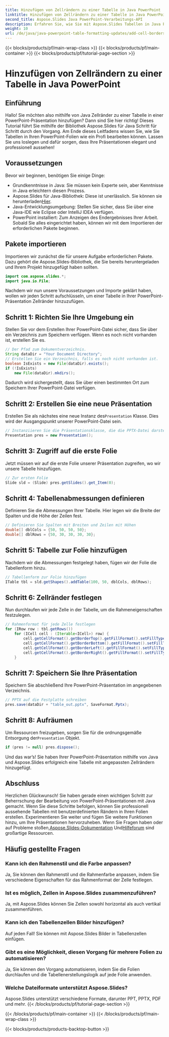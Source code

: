 ```yaml
---
title: Hinzufügen von Zellrändern zu einer Tabelle in Java PowerPoint
linktitle: Hinzufügen von Zellrändern zu einer Tabelle in Java PowerPoint
second_title: Aspose.Slides Java PowerPoint-Verarbeitungs-API
description: Erfahren Sie, wie Sie mit Aspose.Slides Tabellen in Java PowerPoint-Präsentationen Zellränder hinzufügen. Mit dieser Schritt-für-Schritt-Anleitung können Sie Ihre Folien ganz einfach verbessern.
weight: 10
url: /de/java/java-powerpoint-table-formatting-updates/add-cell-borders-table-java-powerpoint/
---
```


{{< blocks/products/pf/main-wrap-class >}}
{{< blocks/products/pf/main-container >}}
{{< blocks/products/pf/tutorial-page-section >}}

# Hinzufügen von Zellrändern zu einer Tabelle in Java PowerPoint

## Einführung
Hallo! Sie möchten also mithilfe von Java Zellränder zu einer Tabelle in einer PowerPoint-Präsentation hinzufügen? Dann sind Sie hier richtig! Dieses Tutorial führt Sie mithilfe der Bibliothek Aspose.Slides für Java Schritt für Schritt durch den Vorgang. Am Ende dieses Leitfadens wissen Sie, wie Sie Tabellen in Ihren PowerPoint-Folien wie ein Profi bearbeiten können. Lassen Sie uns loslegen und dafür sorgen, dass Ihre Präsentationen elegant und professionell aussehen!
## Voraussetzungen
Bevor wir beginnen, benötigen Sie einige Dinge:
- Grundkenntnisse in Java: Sie müssen kein Experte sein, aber Kenntnisse in Java erleichtern diesen Prozess.
-  Aspose.Slides für Java-Bibliothek: Diese ist unerlässlich. Sie können sie herunterladen[Hier](https://releases.aspose.com/slides/java/).
- Java-Entwicklungsumgebung: Stellen Sie sicher, dass Sie über eine Java-IDE wie Eclipse oder IntelliJ IDEA verfügen.
- PowerPoint installiert: Zum Anzeigen des Endergebnisses Ihrer Arbeit.
Sobald Sie alles eingerichtet haben, können wir mit dem Importieren der erforderlichen Pakete beginnen.
## Pakete importieren
Importieren wir zunächst die für unsere Aufgabe erforderlichen Pakete. Dazu gehört die Aspose.Slides-Bibliothek, die Sie bereits heruntergeladen und Ihrem Projekt hinzugefügt haben sollten.
```java
import com.aspose.slides.*;
import java.io.File;
```
Nachdem wir nun unsere Voraussetzungen und Importe geklärt haben, wollen wir jeden Schritt aufschlüsseln, um einer Tabelle in Ihrer PowerPoint-Präsentation Zellränder hinzuzufügen.
## Schritt 1: Richten Sie Ihre Umgebung ein
Stellen Sie vor dem Erstellen Ihrer PowerPoint-Datei sicher, dass Sie über ein Verzeichnis zum Speichern verfügen. Wenn es noch nicht vorhanden ist, erstellen Sie es.
```java
// Der Pfad zum Dokumentverzeichnis.
String dataDir = "Your Document Directory";
// Erstellen Sie ein Verzeichnis, falls es noch nicht vorhanden ist.
boolean IsExists = new File(dataDir).exists();
if (!IsExists)
    new File(dataDir).mkdirs();
```
Dadurch wird sichergestellt, dass Sie über einen bestimmten Ort zum Speichern Ihrer PowerPoint-Datei verfügen.
## Schritt 2: Erstellen Sie eine neue Präsentation
Erstellen Sie als nächstes eine neue Instanz des`Presentation` Klasse. Dies wird der Ausgangspunkt unserer PowerPoint-Datei sein.
```java
// Instanziieren Sie die Präsentationsklasse, die die PPTX-Datei darstellt
Presentation pres = new Presentation();
```
## Schritt 3: Zugriff auf die erste Folie
Jetzt müssen wir auf die erste Folie unserer Präsentation zugreifen, wo wir unsere Tabelle hinzufügen.
```java
// Zur ersten Folie
Slide sld = (Slide) pres.getSlides().get_Item(0);
```
## Schritt 4: Tabellenabmessungen definieren
Definieren Sie die Abmessungen Ihrer Tabelle. Hier legen wir die Breite der Spalten und die Höhe der Zeilen fest.
```java
// Definieren Sie Spalten mit Breiten und Zeilen mit Höhen
double[] dblCols = {50, 50, 50, 50};
double[] dblRows = {50, 30, 30, 30, 30};
```
## Schritt 5: Tabelle zur Folie hinzufügen
Nachdem wir die Abmessungen festgelegt haben, fügen wir der Folie die Tabellenform hinzu.
```java
// Tabellenform zur Folie hinzufügen
ITable tbl = sld.getShapes().addTable(100, 50, dblCols, dblRows);
```
## Schritt 6: Zellränder festlegen
Nun durchlaufen wir jede Zelle in der Tabelle, um die Rahmeneigenschaften festzulegen.
```java
// Rahmenformat für jede Zelle festlegen
for (IRow row : tbl.getRows())
    for (ICell cell : (Iterable<ICell>) row) {
        cell.getCellFormat().getBorderTop().getFillFormat().setFillType(FillType.NoFill);
        cell.getCellFormat().getBorderBottom().getFillFormat().setFillType(FillType.NoFill);
        cell.getCellFormat().getBorderLeft().getFillFormat().setFillType(FillType.NoFill);
        cell.getCellFormat().getBorderRight().getFillFormat().setFillType(FillType.NoFill);
    }
```
## Schritt 7: Speichern Sie Ihre Präsentation
Speichern Sie abschließend Ihre PowerPoint-Präsentation im angegebenen Verzeichnis.
```java
// PPTX auf die Festplatte schreiben
pres.save(dataDir + "table_out.pptx", SaveFormat.Pptx);
```
## Schritt 8: Aufräumen
 Um Ressourcen freizugeben, sorgen Sie für die ordnungsgemäße Entsorgung der`Presentation` Objekt.
```java
if (pres != null) pres.dispose();
```
Und das war’s! Sie haben Ihrer PowerPoint-Präsentation mithilfe von Java und Aspose.Slides erfolgreich eine Tabelle mit angepassten Zellrändern hinzugefügt.
## Abschluss
 Herzlichen Glückwunsch! Sie haben gerade einen wichtigen Schritt zur Beherrschung der Bearbeitung von PowerPoint-Präsentationen mit Java gemacht. Wenn Sie diese Schritte befolgen, können Sie professionell aussehende Tabellen mit benutzerdefinierten Rändern in Ihren Folien erstellen. Experimentieren Sie weiter und fügen Sie weitere Funktionen hinzu, um Ihre Präsentationen hervorzuheben. Wenn Sie Fragen haben oder auf Probleme stoßen,[Aspose.Slides-Dokumentation](https://reference.aspose.com/slides/java/) Und[Hilfeforum](https://forum.aspose.com/c/slides/11) sind großartige Ressourcen.
## Häufig gestellte Fragen
### Kann ich den Rahmenstil und die Farbe anpassen?
Ja, Sie können den Rahmenstil und die Rahmenfarbe anpassen, indem Sie verschiedene Eigenschaften für das Rahmenformat der Zelle festlegen.
### Ist es möglich, Zellen in Aspose.Slides zusammenzuführen?
Ja, mit Aspose.Slides können Sie Zellen sowohl horizontal als auch vertikal zusammenführen.
### Kann ich den Tabellenzellen Bilder hinzufügen?
Auf jeden Fall! Sie können mit Aspose.Slides Bilder in Tabellenzellen einfügen.
### Gibt es eine Möglichkeit, diesen Vorgang für mehrere Folien zu automatisieren?
Ja, Sie können den Vorgang automatisieren, indem Sie die Folien durchlaufen und die Tabellenerstellungslogik auf jede Folie anwenden.
### Welche Dateiformate unterstützt Aspose.Slides?
Aspose.Slides unterstützt verschiedene Formate, darunter PPT, PPTX, PDF und mehr.
{{< /blocks/products/pf/tutorial-page-section >}}

{{< /blocks/products/pf/main-container >}}
{{< /blocks/products/pf/main-wrap-class >}}

{{< blocks/products/products-backtop-button >}}
